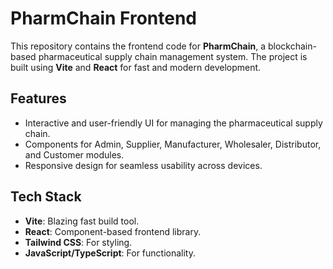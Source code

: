 # PharmChain Frontend

This repository contains the frontend code for **PharmChain**, a blockchain-based pharmaceutical supply chain management system. The project is built using **Vite** and **React** for fast and modern development.

## Features

- Interactive and user-friendly UI for managing the pharmaceutical supply chain.
- Components for Admin, Supplier, Manufacturer, Wholesaler, Distributor, and Customer modules.
- Responsive design for seamless usability across devices.

## Tech Stack

- **Vite**: Blazing fast build tool.
- **React**: Component-based frontend library.
- **Tailwind CSS**: For styling.
- **JavaScript/TypeScript**: For functionality.

